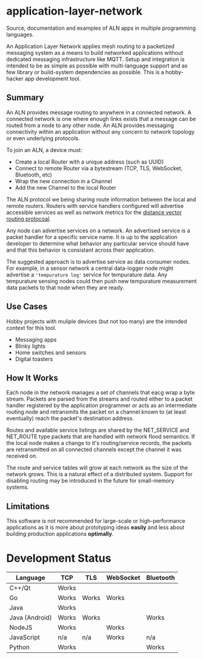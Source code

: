 # application-layer-network
Source, documentation and examples of ALN apps in multiple programming languages.

An Application Layer Network applies mesh routing to a packetized messaging system as a means to build networked applications without dedicated messaging infrastructure like MQTT. Setup and integration is intended to be as simple as possible with multi-language support and as few library or build-system dependencies as possible. This is a hobby-hacker app development tool.

## Summary
An ALN provides message routing to anywhere in a connected network. A connected network is one where enough links exists that a message can be routed from a node to any other node. An ALN provides messaging connectivity within an application without any concern to network topology or even underlying protocols.

To join an ALN, a device must:
 * Create a local Router with a unique address (such as UUID)
 * Connect to remote Router via a bytestream (TCP, TLS, WebSocket, Bluetooth, etc)
 * Wrap the new connection in a Channel
 * Add the new Channel to the local Router

The ALN protocol we being sharing route information between the local and remote routers. Routers with service handlers configured will advertise accessible services as well as network metrics for the [distance vector routing protocoal](https://en.wikipedia.org/wiki/Distance-vector_routing_protocol).

Any node can advertise services on a network. An advertised service is a packet handler for a specific service name. It is up to the application developer to determine what behavior any particular service should have and that this behavior is consistant across their application.

The suggested approach is to advertise service as data consumer nodes. For example, in a sensor network a central data-logger node might advertise a `'tempurature log'` service for tempurature data. Any tempurature sensing nodes could then push new tempurature measurement data packets to that node when they are ready.

## Use Cases
 Hobby projects with muliple devices (but not too many) are the intended context for this tool.
 
 * Messaging apps
 * Blinky lights
 * Home switches and sensors
 * Digital toasters

## How It Works
Each node in the network manages a set of channels that eacg wrap a byte stream.
Packets are parsed from the streams and routed either to a packet handler registered by the application programmer or acts as an intermediate routing node and retransmits the packet on a channel known to (at least eventually) reach the packet's destination address.

Routes and available service listings are shared by the NET_SERVICE and NET_ROUTE type packets that are handled with network flood semantics. If the local node makes a change to it's routing/service records, the packets are retransmitted on all connected channels except the channel it was received on.

The route and service tables will grow at each network as the size of the network grows. This is a natural effect of a distributed system. Support for disabling routing may be introduced in the future for small-memory systems. 

## Limitations
This software is not recommended for large-scale or high-performance applications as it is more about prototyping ideas **easily** and less about building production applications **optimally**. 

# Development Status
| Language      |  TCP  | TLS   | WebSocket | Bluetooth |
|---------------|-------|-------|-----------|-----------|
| C++/Qt        | Works |       |           |           |
| Go            | Works | Works | Works     |           |
| Java          | Works |       |           |           |
| Java (Android)| Works | Works |           | Works     |
| NodeJS        | Works |       | Works     |           |
| JavaScript    | n/a   | n/a   | Works     | n/a       |
| Python        | Works |       |           | Works     |

